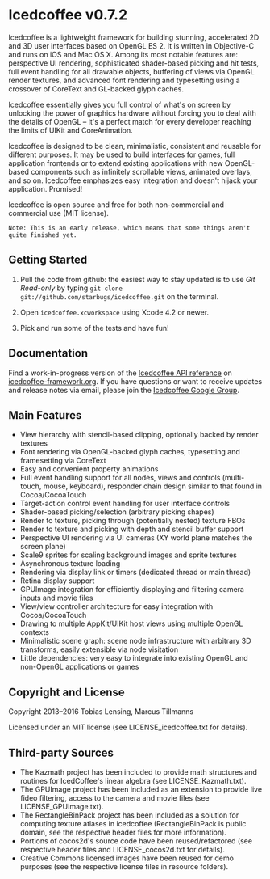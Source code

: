 Icedcoffee v0.7.2
=================

Icedcoffee is a lightweight framework for building stunning, accelerated 2D and 3D user interfaces
based on OpenGL ES 2. It is written in Objective-C and runs on iOS and Mac OS X. Among its most
notable features are: perspective UI rendering, sophisticated shader-based picking and hit tests,
full event handling for all drawable objects, buffering of views via OpenGL render textures, and
advanced font rendering and typesetting using a crossover of CoreText and GL-backed glyph caches.

Icedcoffee essentially gives you full control of what's on screen by unlocking the power
of graphics hardware without forcing you to deal with the details of OpenGL – it's a perfect match
for every developer reaching the limits of UIKit and CoreAnimation.

Icedcoffee is designed to be clean, minimalistic, consistent and reusable for different purposes.
It may be used to build interfaces for games, full application frontends or to extend existing
applications with new OpenGL-based components such as infinitely scrollable views, animated
overlays, and so on. Icedcoffee emphasizes easy integration and doesn't hijack your application.
Promised!

Icedcoffee is open source and free for both non-commercial and commercial use (MIT license).

	Note: This is an early release, which means that some things aren't quite finished yet.


Getting Started
---------------

1. Pull the code from github: the easiest way to stay updated is to use *Git Read-only*
   by typing `git clone git://github.com/starbugs/icedcoffee.git` on the terminal.

2. Open `icedcoffee.xcworkspace` using Xcode 4.2 or newer.

3. Pick and run some of the tests and have fun!



Documentation
-------------

Find a work-in-progress version of the [Icedcoffee API reference](http://icedcoffee-framework.org/reference/)
on [icedcoffee-framework.org](http://icedcoffee-framework.org). If you have questions or want to
receive updates and release notes via email, please join the [Icedcoffee Google Group](https://groups.google.com/d/forum/icedcoffee).


Main Features
-------------

  * View hierarchy with stencil-based clipping, optionally backed by render textures
  * Font rendering via OpenGL-backed glyph caches, typesetting and framesetting via CoreText
  * Easy and convenient property animations
  * Full event handling support for all nodes, views and controls (multi-touch, mouse, keyboard),
    responder chain design similar to that found in Cocoa/CocoaTouch
  * Target-action control event handling for user interface controls
  * Shader-based picking/selection (arbitrary picking shapes)
  * Render to texture, picking through (potentially nested) texture FBOs
  * Render to texture and picking with depth and stencil buffer support
  * Perspective UI rendering via UI cameras (XY world plane matches the screen plane)
  * Scale9 sprites for scaling background images and sprite textures
  * Asynchronous texture loading
  * Rendering via display link or timers (dedicated thread or main thread)
  * Retina display support
  * GPUImage integration for efficiently displaying and filtering camera inputs and movie files
  * View/view controller architecture for easy integration with Cocoa/CocoaTouch
  * Drawing to multiple AppKit/UIKit host views using multiple OpenGL contexts
  * Minimalistic scene graph: scene node infrastructure with arbitrary 3D transforms,
    easily extensible via node visitation
  * Little dependencies: very easy to integrate into existing OpenGL and non-OpenGL
    applications or games


Copyright and License
---------------------

Copyright 2013–2016 Tobias Lensing, Marcus Tillmanns

Licensed under an MIT license (see LICENSE_icedcoffee.txt for details).


Third-party Sources
-------------------

  * The Kazmath project has been included to provide math structures and
	  routines for IcedCoffee's linear algebra (see LICENSE_Kazmath.txt).
  * The GPUImage project has been included as an extension to provide live fideo filtering,
      access to the camera and movie files (see LICENSE_GPUImage.txt).
  * The RectangleBinPack project has been included as a solution for computing texture atlases
      in icedcoffee (RectangleBinPack is public domain, see the respective header files
      for more information).
  * Portions of cocos2d's source code have been reused/refactored (see respective
	  header files and LICENSE_cocos2d.txt for details).
  * Creative Commons licensed images have been reused for demo purposes (see
	  the respective license files in resource folders).
